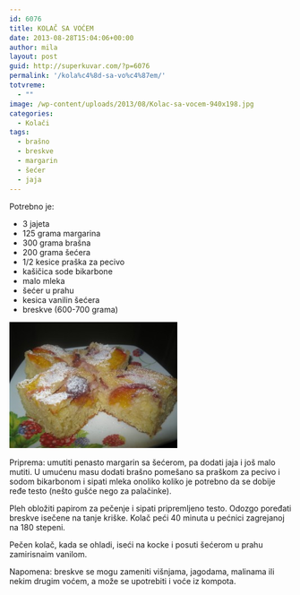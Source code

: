 ```yaml
---
id: 6076
title: KOLAČ SA VOĆEM
date: 2013-08-28T15:04:06+00:00
author: mila
layout: post
guid: http://superkuvar.com/?p=6076
permalink: '/kola%c4%8d-sa-vo%c4%87em/'
totvreme:
  - ""
image: /wp-content/uploads/2013/08/Kolac-sa-vocem-940x198.jpg
categories:
  - Kolači
tags:
  - brašno
  - breskve
  - margarin
  - šećer
  - jaja
---
```

Potrebno je:

  * 3 jajeta
  * 125 grama margarina
  * 300 grama brašna
  * 200 grama šećera
  * 1/2 kesice praška za pecivo
  * kašičica sode bikarbone
  * malo mleka
  * šećer u prahu
  * kesica vanilin šećera
  * breskve (600-700 grama)

[<img class="alignnone size-medium wp-image-6077" src="/wp-content/uploads/2013/08/Kolac-sa-vocem-300x225.jpg" alt="Kolac sa vocem" width="300" height="225" />](/wp-content/uploads/2013/08/Kolac-sa-vocem.jpg)

Priprema: umutiti penasto margarin sa šećerom, pa dodati jaja i još malo mutiti. U umućenu masu dodati brašno pomešano sa praškom za pecivo i sodom bikarbonom i sipati mleka onoliko koliko je potrebno da se dobije ređe testo (nešto gušće nego za palačinke).

Pleh obložiti papirom za pečenje i sipati pripremljeno testo. Odozgo poređati breskve isečene na tanje kriške. Kolač peći 40 minuta u pećnici zagrejanoj na 180 stepeni.

Pečen kolač, kada se ohladi, iseći na kocke i posuti šećerom u prahu zamirisnaim vanilom.

Napomena: breskve se mogu zameniti višnjama, jagodama, malinama ili nekim drugim voćem, a može se upotrebiti i voće iz kompota.

&nbsp;